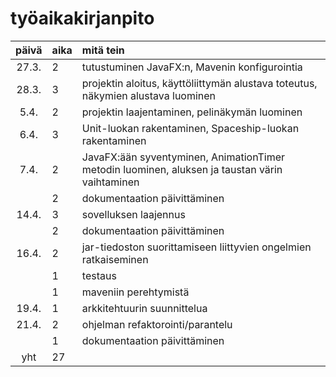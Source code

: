 # työaikakirjanpito




| päivä | aika | mitä tein 
|:----: |:-----| :----- 
| 27.3. | 2    | tutustuminen JavaFX:n, Mavenin konfigurointia
| 28.3. | 3    | projektin aloitus, käyttöliittymän alustava toteutus, näkymien alustava luominen
| 5.4.  | 2    | projektin laajentaminen, pelinäkymän luominen
| 6.4.  | 3    | Unit-luokan rakentaminen, Spaceship-luokan rakentaminen
| 7.4.  | 2    | JavaFX:ään syventyminen, AnimationTimer metodin luominen, aluksen ja taustan värin vaihtaminen
|       | 2    | dokumentaation päivittäminen
| 14.4. | 3    | sovelluksen laajennus
|       | 2    | dokumentaation päivittäminen
| 16.4. | 2    | jar-tiedoston suorittamiseen liittyvien ongelmien ratkaiseminen
|       | 1    | testaus
|       | 1    | maveniin perehtymistä
| 19.4. | 1    | arkkitehtuurin suunnittelua
| 21.4. | 2    | ohjelman refaktorointi/parantelu
|       | 1    | dokumentaation päivittäminen
| yht   | 27   |
